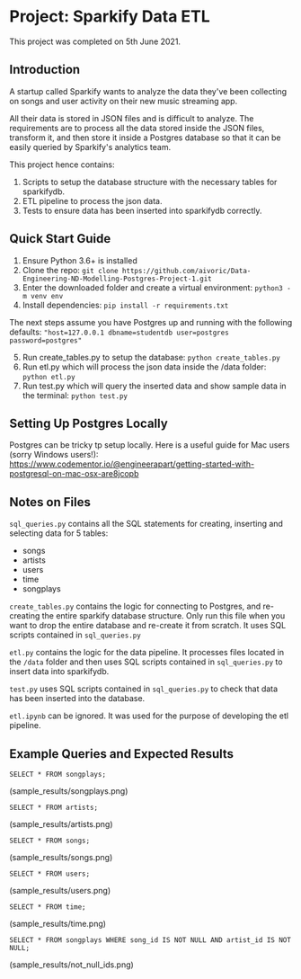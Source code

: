 # Project: Sparkify Data ETL 

This project was completed on 5th June 2021.

## Introduction

A startup called Sparkify wants to analyze the data they've been collecting on songs and user activity on their new music streaming app. 

All their data is stored in JSON files and is difficult to analyze. The requirements are to process all the data stored inside the JSON
files, transform it, and then store it inside a Postgres database so that it can be easily queried by Sparkify's analytics team.

This project hence contains:
1. Scripts to setup the database structure with the necessary tables for sparkifydb.
2. ETL pipeline to process the json data.
3. Tests to ensure data has been inserted into sparkifydb correctly.

## Quick Start Guide

1. Ensure Python 3.6+ is installed
2. Clone the repo: ```git clone https://github.com/aivoric/Data-Engineering-ND-Modelling-Postgres-Project-1.git```
3. Enter the downloaded folder and create a virtual environment: ```python3 -m venv env```
4. Install dependencies: ```pip install -r requirements.txt```

The next steps assume you have Postgres up and running with the following defaults:
```"host=127.0.0.1 dbname=studentdb user=postgres password=postgres"```

5. Run create_tables.py to setup the database: ```python create_tables.py```
6. Run etl.py which will process the json data inside the /data folder: ```python etl.py```
7. Run test.py which will query the inserted data and show sample data in the terminal: ```python test.py```

## Setting Up Postgres Locally

Postgres can be tricky tp setup locally. Here is a useful guide for Mac users (sorry Windows users!):
https://www.codementor.io/@engineerapart/getting-started-with-postgresql-on-mac-osx-are8jcopb


## Notes on Files

```sql_queries.py``` contains all the SQL statements for creating, inserting and selecting data for 5 tables:
* songs
* artists
* users
* time
* songplays

```create_tables.py``` contains the logic for connecting to Postgres, and re-creating the entire sparkify database structure. Only run this file when you want to drop the entire database and re-create it from scratch. It uses SQL scripts contained in ```sql_queries.py```

```etl.py``` contains the logic for the data pipeline. It processes files located in the ```/data``` folder and then uses SQL scripts contained in ```sql_queries.py``` to insert data into sparkifydb.

```test.py``` uses SQL scripts contained in ```sql_queries.py``` to check that data has been inserted into the database.

```etl.ipynb``` can be ignored. It was used for the purpose of developing the etl pipeline.

## Example Queries and Expected Results

```SELECT * FROM songplays;```

(sample_results/songplays.png)

```SELECT * FROM artists;```

(sample_results/artists.png)

```SELECT * FROM songs;```

(sample_results/songs.png)

```SELECT * FROM users;```

(sample_results/users.png)

```SELECT * FROM time;```

(sample_results/time.png)

```SELECT * FROM songplays WHERE song_id IS NOT NULL AND artist_id IS NOT NULL;```

(sample_results/not_null_ids.png)

